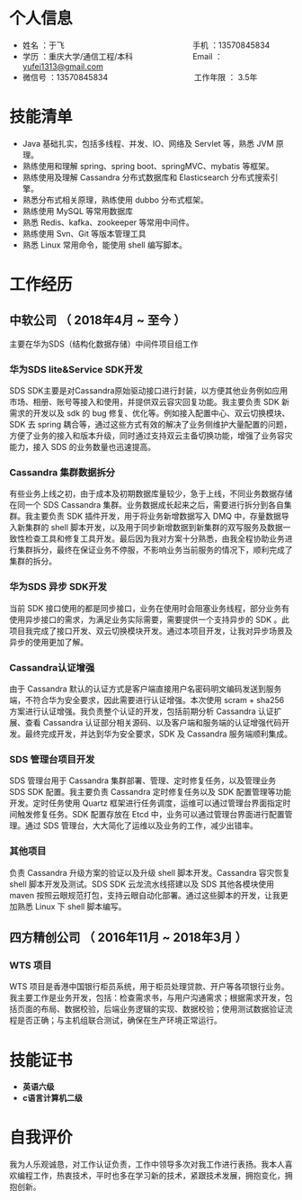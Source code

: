 
# **个人信息**
- 姓名 ：于飞 &nbsp;&nbsp;&nbsp;&nbsp;&nbsp;&nbsp;&nbsp;&nbsp;&nbsp;&nbsp;&nbsp;&nbsp;&nbsp;&nbsp;&nbsp;&nbsp;&nbsp;&nbsp;&nbsp;&nbsp;&nbsp;&nbsp;&nbsp;&nbsp;&nbsp;&nbsp;&nbsp;&nbsp;&nbsp;&nbsp;&nbsp;&nbsp;&nbsp;&nbsp;&nbsp;&nbsp;&nbsp;&nbsp;&nbsp;&nbsp;&nbsp;&nbsp;&nbsp;&nbsp;&nbsp;&nbsp;&nbsp;&nbsp;&nbsp;&nbsp;&nbsp;&nbsp;&nbsp;&nbsp; &nbsp;&nbsp;手机 ：13570845834    
- 学历 ：重庆大学/通信工程/本科  &nbsp;&nbsp;&nbsp;&nbsp;&nbsp;&nbsp;&nbsp;&nbsp;&nbsp;&nbsp;&nbsp;&nbsp;&nbsp;&nbsp;&nbsp;&nbsp;&nbsp;&nbsp;&nbsp;&nbsp;&nbsp;&nbsp;&nbsp;&nbsp;&nbsp;&nbsp;Email ：yufei1313@gmail.com 
- 微信号 ：13570845834 &nbsp;&nbsp;&nbsp;&nbsp;&nbsp;&nbsp;&nbsp;&nbsp;&nbsp;&nbsp;&nbsp;&nbsp;&nbsp;&nbsp;&nbsp;&nbsp;&nbsp;&nbsp;&nbsp;&nbsp;&nbsp;&nbsp;&nbsp;&nbsp;&nbsp;&nbsp;&nbsp;&nbsp;&nbsp;&nbsp;&nbsp;&nbsp;&nbsp;&nbsp;&nbsp;&nbsp;&nbsp;&nbsp;工作年限 ： 3.5年

# **技能清单**

- Java 基础扎实，包括多线程、并发、IO、网络及 Servlet 等，熟悉 JVM 原理。
- 熟练使用和理解 spring、spring boot、springMVC、mybatis 等框架。
- 熟练使用及理解 Cassandra 分布式数据库和 Elasticsearch 分布式搜索引擎。
- 熟悉分布式相关原理，熟练使用 dubbo 分布式框架。
- 熟练使用 MySQL 等常用数据库
- 熟悉 Redis、kafka、zookeeper 等常用中间件。
- 熟练使用 Svn、Git 等版本管理工具
- 熟悉 Linux 常用命令，能使用 shell 编写脚本。

# **工作经历**

## 中软公司 （ 2018年4月 ~ 至今 ）
主要在华为SDS（结构化数据存储）中间件项目组工作
### **华为SDS lite&Service SDK开发**
SDS SDK主要是对Cassandra原始驱动接口进行封装，以方便其他业务例如应用市场、相册、账号等接入和使用，并提供双云容灾回复功能。我主要负责 SDK 新需求的开发以及 sdk 的 bug 修复、优化等。例如接入配置中心、双云切换模块、SDK 去 spring 耦合等，通过这些方式有效的解决了业务侧维护大量配置的问题，方便了业务的接入和版本升级，同时通过支持双云主备切换功能，增强了业务容灾能力，接入 SDS 的业务数量也迅速提高。

### **Cassandra 集群数据拆分**
有些业务上线之初，由于成本及初期数据库量较少，急于上线，不同业务数据存储在同一个 SDS Cassandra 集群。业务数据成长起来之后，需要进行拆分到各自集群。我主要负责 SDK 插件开发，用于将业务新增数据写入 DMQ 中，存量数据导入新集群的 shell 脚本开发，以及用于同步新增数据到新集群的双写服务及数据一致性检查工具和修复工具开发。最后因为我对方案十分熟悉，由我全程协助业务进行集群拆分，最终在保证业务不停服，不影响业务当前服务的情况下，顺利完成了集群的拆分。
<br/>
### **华为SDS 异步 SDK开发**
当前 SDK 接口使用的都是同步接口，业务在使用时会阻塞业务线程，部分业务有使用异步接口的需求，为满足业务实际需要，需要提供一个支持异步的 SDK 。此项目我完成了接口开发、双云切换模块开发。通过本项目开发，让我对异步场景及异步的使用更加了解。

### **Cassandra认证增强**
由于 Cassandra 默认的认证方式是客户端直接用户名密码明文编码发送到服务端，不符合华为安全要求，因此需要进行认证增强。本次使用 scram + sha256 方案进行认证增强。我负责整个认证的开发，包括前期分析 Cassandra 认证扩展、查看 Cassandra 认证部分相关源码、以及客户端和服务端的认证增强代码开发。最终完成开发，并达到华为安全要求，SDK 及 Cassandra 服务端顺利集成。

### **SDS 管理台项目开发**
SDS 管理台用于 Cassandra 集群部署、管理、定时修复任务，以及管理业务 SDS SDK 配置。我主要负责 Cassandra 定时修复任务以及 SDK 配置管理等功能开发。定时任务使用 Quartz 框架进行任务调度，运维可以通过管理台界面指定时间触发修复任务。SDK 配置存放在 Etcd 中，业务可以通过管理台界面进行配置管理。通过 SDS 管理台，大大简化了运维以及业务的工作，减少出错率。

### **其他项目**
负责 Cassandra 升级方案的验证以及升级 shell 脚本开发。Cassandra 容灾恢复 shell 脚本开发及测试。SDS SDK 云龙流水线搭建以及 SDS 其他各模块使用 maven 按照云眼规范打包，支持云眼自动化部署。通过这些脚本的开发，让我更加熟悉 Linux 下 shell 脚本编写。


## 四方精创公司 （ 2016年11月 ~ 2018年3月 ）

###      **WTS 项目**
WTS 项目是香港中国银行柜员系统，用于柜员处理贷款、开户等各项银行业务。我主要工作是业务开发，包括：检查需求书，与用户沟通需求；根据需求开发，包括页面的布局、数据校验，后端业务逻辑的实现、数据校验；使用测试数据验证流程是否正确；与主机组联合测试，确保在生产环境正常运行。

# **技能证书**

* **英语六级** 
* **c语言计算机二级**

# **自我评价**
我为人乐观诚恳，对工作认证负责，工作中领导多次对我工作进行表扬。我本人喜欢编程工作，热衷技术，平时也多在学习新的技术，紧跟技术发展，拥抱变化，拥抱创新。    
    
      